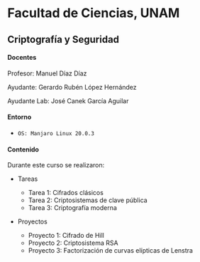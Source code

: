 # Facultad de Ciencias, UNAM
## Criptografía y Seguridad


#### Docentes

Profesor: Manuel Díaz Díaz

Ayudante: Gerardo Rubén López Hernández	

Ayudante Lab: José Canek García Aguilar

#### Entorno
* `OS: Manjaro Linux 20.0.3`

#### Contenido

Durante este curso se realizaron:

* Tareas
  * Tarea 1: Cifrados clásicos
  * Tarea 2: Criptosistemas de clave pública
  * Tarea 3: Criptografía moderna

* Proyectos
  * Proyecto 1: Cifrado de Hill
  * Proyecto 2: Criptosistema RSA
  * Proyecto 3: Factorización de curvas elípticas de Lenstra
